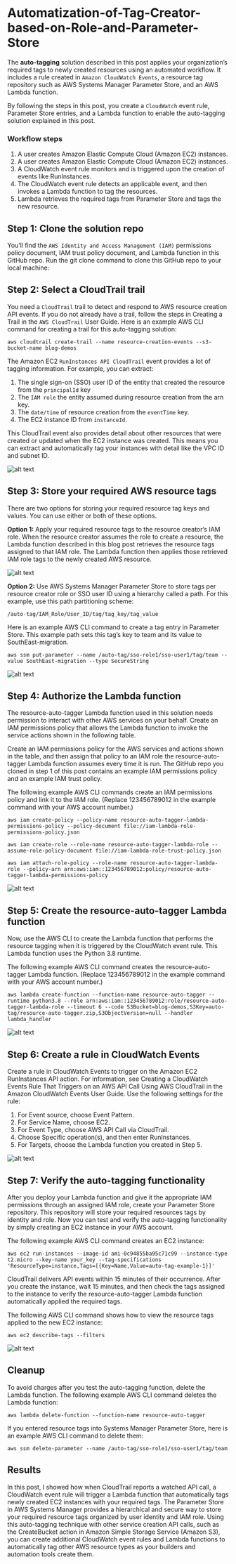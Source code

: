 # Automatization-of-Tag-Creator-based-on-Role-and-Parameter-Store

The **auto-tagging** solution described in this post applies your organization’s required tags to newly created resources using an automated workflow. It includes a rule created in `Amazon CloudWatch Events`, a resource tag repository such as AWS Systems Manager Parameter Store, and an AWS Lambda function.

By following the steps in this post, you create a `CloudWatch` event rule, Parameter Store entries, and a Lambda function to enable the auto-tagging solution explained in this post.

### Workflow steps

1. A user creates Amazon Elastic Compute Cloud (Amazon EC2) instances.
2. A user creates Amazon Elastic Compute Cloud (Amazon EC2) instances.
3. A CloudWatch event rule monitors and is triggered upon the creation of events like RunInstances.
4. The CloudWatch event rule detects an applicable event, and then invokes a Lambda function to tag the resources.
5. Lambda retrieves the required tags from Parameter Store and tags the new resource.

## Step 1: Clone the solution repo
You’ll find the `AWS Identity and Access Management (IAM)` permissions policy document, IAM trust policy document, and Lambda function in this GitHub repo. Run the git clone command to clone this GitHub repo to your local machine:

## Step 2: Select a CloudTrail trail
You need a `CloudTrail` trail to detect and respond to AWS resource creation API events. If you do not already have a trail, follow the steps in Creating a Trail in the `AWS CloudTrail` User Guide. Here is an example AWS CLI command for creating a trail for this auto-tagging solution:

```
aws cloudtrail create-trail --name resource-creation-events --s3-bucket-name blog-demos

```

The Amazon EC2 `RunInstances API CloudTrail` event provides a lot of tagging information. For example, you can extract:

1. The single sign-on (SSO) user ID of the entity that created the resource from the `principalId` key
2. The `IAM role` the entity assumed during resource creation from the arn key.
3. The `date/time` of resource creation from the `eventTime` key.
4. The EC2 instance ID from `instanceId`.

This CloudTrail event also provides detail about other resources that were created or updated when the EC2 instance was created. This means you can extract and automatically tag your instances with detail like the VPC ID and subnet ID.

![alt text](https://raw.githubusercontent.com/jesusm-synergy/Automatization-of-Tag-Creator-based-on-Role-and-Parameter-Store/main/img/1.jpg)

## Step 3: Store your required AWS resource tags

There are two options for storing your required resource tag keys and values. You can use either or both of these options.

**Option 1:** Apply your required resource tags to the resource creator’s IAM role. When the resource creator assumes the role to create a resource, the Lambda function described in this blog post retrieves the resource tags assigned to that IAM role.  The Lambda function then applies those retrieved IAM role tags to the newly created AWS resource.

![alt text](https://raw.githubusercontent.com/jesusm-synergy/Automatization-of-Tag-Creator-based-on-Role-and-Parameter-Store/main/img/2.jpg)

**Option 2:** Use AWS Systems Manager Parameter Store to store tags per resource creator role or SSO user ID using a hierarchy called a path. For this example, use this path partitioning scheme:
```
/auto-tag/IAM_Role/User_ID/tag/tag_key/tag_value
```
Here is an example AWS CLI command to create a tag entry in Parameter Store. This example path sets this tag’s key to team and its value to SouthEast-migration.
```
aws ssm put-parameter --name /auto-tag/sso-role1/sso-user1/tag/team --value SouthEast-migration --type SecureString
```

![alt text](https://raw.githubusercontent.com/jesusm-synergy/Automatization-of-Tag-Creator-based-on-Role-and-Parameter-Store/main/img/3.jpg)


## Step 4: Authorize the Lambda function
The resource-auto-tagger Lambda function used in this solution needs permission to interact with other AWS services on your behalf. Create an IAM permissions policy that allows the Lambda function to invoke the service actions shown in the following table.

Create an IAM permissions policy for the AWS services and actions shown in the table, and then assign that policy to an IAM role the resource-auto-tagger Lambda function assumes every time it is run.  The GitHub repo you cloned in step 1 of this post contains an example IAM permissions policy and an example IAM trust policy.

The following example AWS CLI commands create an IAM permissions policy and link it to the IAM role.  (Replace 123456789012 in the example command with your AWS account number.)
```
aws iam create-policy --policy-name resource-auto-tagger-lambda-permissions-policy --policy-document file://iam-lambda-role-permissions-policy.json
```
```
aws iam create-role --role-name resource-auto-tagger-lambda-role --assume-role-policy-document file://iam-lambda-role-trust-policy.json
```
```
aws iam attach-role-policy --role-name resource-auto-tagger-lambda-role --policy-arn arn:aws:iam::123456789012:policy/resource-auto-tagger-lambda-permissions-policy
```

![alt text](https://raw.githubusercontent.com/jesusm-synergy/Automatization-of-Tag-Creator-based-on-Role-and-Parameter-Store/main/img/4.jpg)

## Step 5: Create the resource-auto-tagger Lambda function

Now, use the AWS CLI to create the Lambda function that performs the resource tagging when it is triggered by the CloudWatch event rule. This Lambda function uses the Python 3.8 runtime.

The following example AWS CLI command creates the resource-auto-tagger Lambda function. (Replace 123456789012 in the example command with your AWS account number.)

```
aws lambda create-function --function-name resource-auto-tagger --runtime python3.8 --role arn:aws:iam::123456789012:role/resource-auto-tagger-lambda-role --timeout 6 --code S3Bucket=blog-demos,S3Key=auto-tag/resource-auto-tagger.zip,S3ObjectVersion=null --handler lambda_handler
```

![alt text](https://raw.githubusercontent.com/jesusm-synergy/Automatization-of-Tag-Creator-based-on-Role-and-Parameter-Store/main/img/5.jpg)

## Step 6: Create a rule in CloudWatch Events
Create a rule in CloudWatch Events to trigger on the Amazon EC2 RunInstances API action. For information, see Creating a CloudWatch Events Rule That Triggers on an AWS API Call Using AWS CloudTrail in the Amazon CloudWatch Events User Guide. Use the following settings for the rule:

1. For Event source, choose Event Pattern.
2. For Service Name, choose EC2.
3. For Event Type, choose AWS API Call via CloudTrail.
4. Choose Specific operation(s), and then enter RunInstances.
5. For Targets, choose the Lambda function you created in Step 5.

![alt text](https://raw.githubusercontent.com/jesusm-synergy/Automatization-of-Tag-Creator-based-on-Role-and-Parameter-Store/main/img/6.jpg)

## Step 7: Verify the auto-tagging functionality
After you deploy your Lambda function and give it the appropriate IAM permissions through an assigned IAM role, create your Parameter Store repository. This repository will store your required resources tags by identity and role. Now you can test and verify the auto-tagging functionality by simply creating an EC2 instance in your AWS account.

The following example AWS CLI command creates an EC2 instance:
```
aws ec2 run-instances --image-id ami-0c94855ba95c71c99 --instance-type t2.micro --key-name your_key --tag-specifications 'ResourceType=instance,Tags=[{Key=Name,Value=auto-tag-example-1}]'
```
CloudTrail delivers API events within 15 minutes of their occurrence. After you create the instance, wait 15 minutes, and then check the tags assigned to the instance to verify the resource-auto-tagger Lambda function automatically applied the required tags.

The following AWS CLI command shows how to view the resource tags applied to the new EC2 instance:
```
aws ec2 describe-tags --filters
```

![alt text](https://raw.githubusercontent.com/jesusm-synergy/Automatization-of-Tag-Creator-based-on-Role-and-Parameter-Store/main/img/7.jpg)

## Cleanup

To avoid charges after you test the auto-tagging function, delete the Lambda function.  The following example AWS CLI command deletes the Lambda function:
```
aws lambda delete-function --function-name resource-auto-tagger
```
If you entered resource tags into Systems Manager Parameter Store, here is an example AWS CLI command to delete them:
```
aws ssm delete-parameter --name /auto-tag/sso-role1/sso-user1/tag/team
```
## Results

In this post, I showed how when CloudTrail reports a watched API call, a CloudWatch event rule will trigger a Lambda function that automatically tags newly created EC2 instances with your required tags.  The Parameter Store in AWS Systems Manager provides a hierarchical and secure way to store your required resource tags organized by user identity and IAM role.  Using this auto-tagging technique with other service creation API calls, such as the CreateBucket action in Amazon Simple Storage Service (Amazon S3), you can create additional CloudWatch event rules and Lambda functions to automatically tag other AWS resource types as your builders and automation tools create them.


